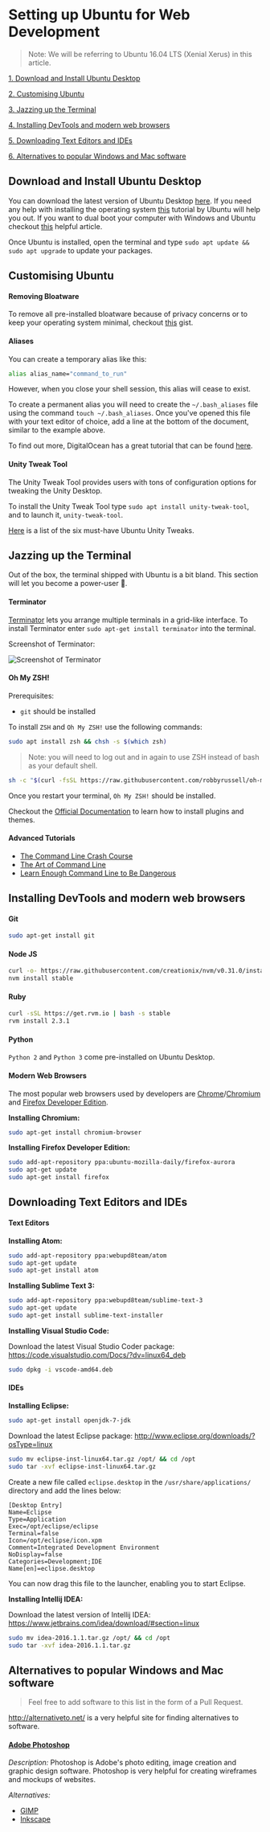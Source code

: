 # Setting up Ubuntu for Web Development

> Note: We will be referring to Ubuntu 16.04 LTS (Xenial Xerus) in this article.

[1. Download and Install Ubuntu Desktop](#download-and-install-ubuntu-desktop)

[2. Customising Ubuntu](#customising-ubuntu)

[3. Jazzing up the Terminal](#jazzing-up-the-terminal)

[4. Installing DevTools and modern web browsers](#installing-devtools-and-modern-web-browsers)

[5. Downloading Text Editors and IDEs](#downloading-text-editors-and-ides)

[6. Alternatives to popular Windows and Mac software](#alternatives-to-popular-windows-and-mac-software)

## Download and Install Ubuntu Desktop

You can download the latest version of Ubuntu Desktop [here](http://www.ubuntu.com/download/desktop).
If you need any help with installing the operating system [this](http://www.ubuntu.com/download/desktop/install-ubuntu-desktop) tutorial by Ubuntu will help you out. If you want to dual boot your computer with Windows and Ubuntu checkout [this](https://help.ubuntu.com/community/WindowsDualBoot) helpful article.

Once Ubuntu is installed, open the terminal and type `sudo apt update && sudo apt upgrade` to update your packages.

## Customising Ubuntu

#### Removing Bloatware

To remove all pre-installed bloatware because of privacy concerns or to keep your operating system minimal, checkout [this](https://gist.github.com/ansell/61313400e26cd42289f8) gist.

#### Aliases

You can create a temporary alias like this:
```bash
alias alias_name="command_to_run"
```
However, when you close your shell session, this alias will cease to exist.

To create a permanent alias you will need to create the `~/.bash_aliases` file using the command `touch ~/.bash_aliases`. Once you've opened this file with your text editor of choice, add a line at the bottom of the document, similar to the example above.

To find out more, DigitalOcean has a great tutorial that can be found [here](https://www.digitalocean.com/community/tutorials/an-introduction-to-useful-bash-aliases-and-functions).

#### Unity Tweak Tool

The Unity Tweak Tool provides users with tons of configuration options for tweaking the Unity Desktop.

To install the Unity Tweak Tool type `sudo apt install unity-tweak-tool`, and to launch it, `unity-tweak-tool`.

[Here](http://www.techrepublic.com/blog/linux-and-open-source/six-must-have-ubuntu-unity-tweaks/) is a list of the six must-have Ubuntu Unity Tweaks.

## Jazzing up the Terminal

Out of the box, the terminal shipped with Ubuntu is a bit bland. This section will let you become a power-user :muscle:.

#### Terminator

[Terminator](https://launchpad.net/terminator) lets you arrange multiple terminals in a grid-like interface.
To install Terminator enter `sudo apt-get install terminator` into the terminal.

Screenshot of Terminator:

![Screenshot of Terminator](http://2.bp.blogspot.com/-DYWH3IZubRI/TrmFBPxmyEI/AAAAAAAAAAA/nBGoP3U3ae4/s1600/terminator-mad.png)

#### Oh My ZSH!

Prerequisites:
- `git` should be installed

To install `ZSH` and `Oh My ZSH!` use the following commands:

```bash
sudo apt install zsh && chsh -s $(which zsh)
```

> Note: you will need to log out and in again to use ZSH instead of bash as your default shell.

```bash
sh -c "$(curl -fsSL https://raw.githubusercontent.com/robbyrussell/oh-my-zsh/master/tools/install.sh)"
```

Once you restart your terminal, `Oh My ZSH!` should be installed.

Checkout the [Official Documentation](https://github.com/robbyrussell/oh-my-zsh/wiki) to learn how to install plugins and themes.

#### Advanced Tutorials

- [The Command Line Crash Course](http://cli.learncodethehardway.org/book/)
- [The Art of Command Line](https://github.com/jlevy/the-art-of-command-line)
- [Learn Enough Command Line to Be Dangerous](https://www.learnenough.com/command-line-tutorial)

## Installing DevTools and modern web browsers

#### Git
```bash
sudo apt-get install git
```

#### Node JS
```bash
curl -o- https://raw.githubusercontent.com/creationix/nvm/v0.31.0/install.sh | bash
nvm install stable
```

#### Ruby
```bash
curl -sSL https://get.rvm.io | bash -s stable
rvm install 2.3.1
```

#### Python
`Python 2` and `Python 3` come pre-installed on Ubuntu Desktop.

#### Modern Web Browsers

The most popular web browsers used by developers are [Chrome](https://www.google.com/chrome/)/[Chromium](https://www.chromium.org/) and [Firefox Developer Edition](https://www.mozilla.org/firefox/developer/).

**Installing Chromium:**
```bash
sudo apt-get install chromium-browser
```

**Installing Firefox Developer Edition:**
```bash
sudo add-apt-repository ppa:ubuntu-mozilla-daily/firefox-aurora
sudo apt-get update
sudo apt-get install firefox
```

## Downloading Text Editors and IDEs

#### Text Editors

**Installing Atom:**
```bash
sudo add-apt-repository ppa:webupd8team/atom
sudo apt-get update
sudo apt-get install atom
```

**Installing Sublime Text 3:**
```bash
sudo add-apt-repository ppa:webupd8team/sublime-text-3
sudo apt-get update
sudo apt-get install sublime-text-installer
```

**Installing Visual Studio Code:**

Download the latest Visual Studio Coder package: https://code.visualstudio.com/Docs/?dv=linux64_deb

```bash
sudo dpkg -i vscode-amd64.deb
```

#### IDEs

**Installing Eclipse:**

```bash
sudo apt-get install openjdk-7-jdk
```

Download the latest Eclipse package: http://www.eclipse.org/downloads/?osType=linux

```bash
sudo mv eclipse-inst-linux64.tar.gz /opt/ && cd /opt
sudo tar -xvf eclipse-inst-linux64.tar.gz
```

Create a new file called `eclipse.desktop` in the `/usr/share/applications/` directory and add the lines below:

```
[Desktop Entry]
Name=Eclipse 
Type=Application
Exec=/opt/eclipse/eclipse
Terminal=false
Icon=/opt/eclipse/icon.xpm
Comment=Integrated Development Environment
NoDisplay=false
Categories=Development;IDE
Name[en]=eclipse.desktop
```

You can now drag this file to the launcher, enabling you to start Eclipse.

**Installing Intellij IDEA:**

Download the latest version of Intellij IDEA: https://www.jetbrains.com/idea/download/#section=linux

```bash
sudo mv idea-2016.1.1.tar.gz /opt/ && cd /opt
sudo tar -xvf idea-2016.1.1.tar.gz
```

## Alternatives to popular Windows and Mac software
> Feel free to add software to this list in the form of a Pull Request.

http://alternativeto.net/ is a very helpful site for finding alternatives to software.

#### [Adobe Photoshop](http://www.adobe.com/products/photoshop)

_Description:_ Photoshop is Adobe's photo editing, image creation and graphic design software. Photoshop is very helpful for creating wireframes and mockups of websites.

_Alternatives:_
- [GIMP](https://www.gimp.org/)
- [Inkscape](https://inkscape.org)